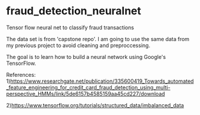 # fraud_detection_neuralnet
Tensor flow neural net to classify fraud transactions

The data set is from 'capstone repo'. I am going to use the same data from my previous project to avoid cleaning and preproccessing.

The goal is to learn how to build a neural network using Google's TensorFlow.

References:
1)https://www.researchgate.net/publication/335600419_Towards_automated_feature_engineering_for_credit_card_fraud_detection_using_multi-perspective_HMMs/link/5de6157b4585159aa45cd227/download

2)https://www.tensorflow.org/tutorials/structured_data/imbalanced_data

